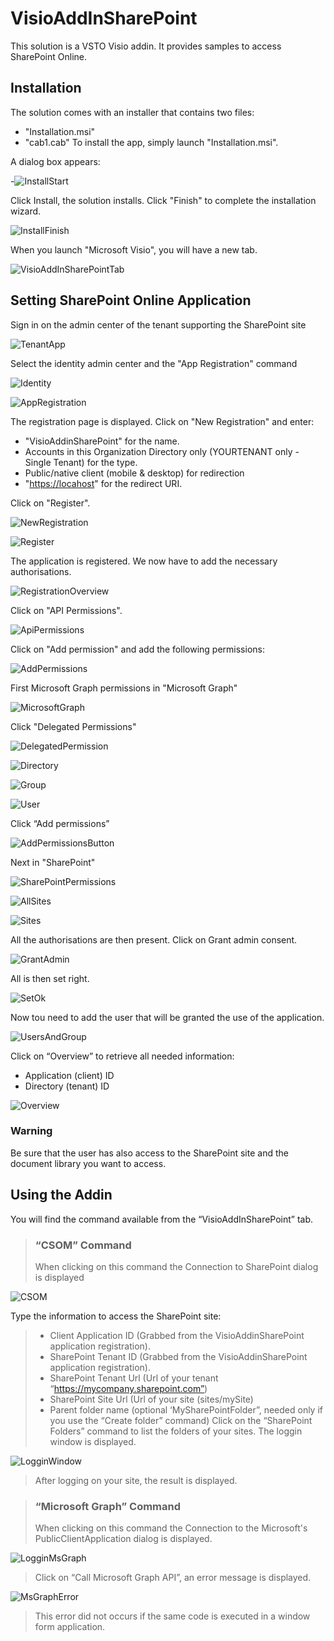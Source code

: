 # VisioAddInSharePoint
   This solution is a VSTO Visio addin.
   It provides samples to access SharePoint Online.
## Installation
The solution comes with an installer that contains two files:
- "Installation.msi"
- "cab1.cab"
To install the app, simply launch "Installation.msi".

A dialog box appears:

-![InstallStart](https://github.com/MichelLaplane/VisioAddInSharePoint/blob/master/VisioAddInSharePoint/Readme/InstallStart.png)

Click Install, the solution installs.
Click "Finish" to complete the installation wizard.

![InstallFinish](https://github.com/MichelLaplane/VisioAddInSharePoint/blob/master/VisioAddInSharePoint/Readme/InstallFinish.png)

When you launch "Microsoft Visio", you will have a new tab.

![VisioAddInSharePointTab](https://github.com/MichelLaplane/VisioAddInSharePoint/blob/master/VisioAddInSharePoint/Readme/VisioAddInSharePointTab.png)
## Setting SharePoint Online Application

Sign in on the admin center of the tenant supporting the SharePoint site

![TenantApp](https://github.com/MichelLaplane/VisioAddInSharePoint/blob/master/VisioAddInSharePoint/Readme/TenantApp.png)

Select the identity admin center and the "App Registration" command

![Identity](https://github.com/MichelLaplane/VisioAddInSharePoint/blob/master/VisioAddInSharePoint/Readme/Identity.png)

![AppRegistration](https://github.com/MichelLaplane/VisioAddInSharePoint/blob/master/VisioAddInSharePoint/Readme/AppRegistration.png)

The registration page is displayed.
Click on "New Registration" and enter:

- "VisioAddinSharePoint" for the name.
- Accounts in this Organization Directory only (YOURTENANT only - Single Tenant) for the type.
- Public/native client (mobile & desktop) for redirection
- "<https://locahost>" for the redirect URI.

Click on "Register".

![NewRegistration](https://github.com/MichelLaplane/VisioAddInSharePoint/blob/master/VisioAddInSharePoint/Readme/NewRegistration.png)

![Register](https://github.com/MichelLaplane/VisioAddInSharePoint/blob/master/VisioAddInSharePoint/Readme/Register.png)

The application is registered. We now have to add the necessary authorisations.

![RegistrationOverview](https://github.com/MichelLaplane/VisioAddInSharePoint/blob/master/VisioAddInSharePoint/Readme/RegistrationOverview.png)

Click on "API Permissions".

![ApiPermissions](https://github.com/MichelLaplane/VisioAddInSharePoint/blob/master/VisioAddInSharePoint/Readme/ApiPermissions.png)

Click on "Add permission" and add the following permissions:

![AddPermissions](https://github.com/MichelLaplane/VisioAddInSharePoint/blob/master/VisioAddInSharePoint/Readme/AddPermissions.png)

First Microsoft Graph permissions in "Microsoft Graph" 

![MicrosoftGraph](https://github.com/MichelLaplane/VisioAddInSharePoint/blob/master/VisioAddInSharePoint/Readme/MicrosoftGraph.png)

Click "Delegated Permissions"

![DelegatedPermission](https://github.com/MichelLaplane/VisioAddInSharePoint/blob/master/VisioAddInSharePoint/Readme/DelegatedPermission.png)

![Directory](https://github.com/MichelLaplane/VisioAddInSharePoint/blob/master/VisioAddInSharePoint/Readme/Directory.png)

![Group](https://github.com/MichelLaplane/VisioAddInSharePoint/blob/master/VisioAddInSharePoint/Readme/Group.png)

![User](https://github.com/MichelLaplane/VisioAddInSharePoint/blob/master/VisioAddInSharePoint/Readme/User.png)

Click “Add permissions” 

![AddPermissionsButton](https://github.com/MichelLaplane/VisioAddInSharePoint/blob/master/VisioAddInSharePoint/Readme/AddPermissionsButton.png)

Next in "SharePoint"

![SharePointPermissions](https://github.com/MichelLaplane/VisioAddInSharePoint/blob/master/VisioAddInSharePoint/Readme/SharePointPermissions.png)

![AllSites](https://github.com/MichelLaplane/VisioAddInSharePoint/blob/master/VisioAddInSharePoint/Readme/AllSites.png)

![Sites](https://github.com/MichelLaplane/VisioAddInSharePoint/blob/master/VisioAddInSharePoint/Readme/Sites.png)

All the authorisations are then present. Click on Grant admin consent.

![GrantAdmin](https://github.com/MichelLaplane/VisioAddInSharePoint/blob/master/VisioAddInSharePoint/Readme/GrantAdmin.png)

All is then set right.

![SetOk](https://github.com/MichelLaplane/VisioAddInSharePoint/blob/master/VisioAddInSharePoint/Readme/SetOk.png)

Now tou need to add the user that will be granted the use of the application.

![UsersAndGroup](https://github.com/MichelLaplane/VisioAddInSharePoint/blob/master/VisioAddInSharePoint/Readme/UsersAndGroup.png)

Click on “Overview” to retrieve all needed information:
- Application (client) ID
- Directory (tenant) ID

![Overview](https://github.com/MichelLaplane/VisioAddInSharePoint/blob/master/VisioAddInSharePoint/Readme/Overview.png)

 ### Warning
 Be sure that the user has also access to the SharePoint site and the document library you want to access.
 ## Using the Addin
 You will find the command available from the “VisioAddInSharePoint” tab.
   >### “CSOM” Command
   >When clicking on this command the Connection to SharePoint dialog is displayed
>
   ![CSOM](https://github.com/MichelLaplane/VisioAddInSharePoint/blob/master/VisioAddInSharePoint/Readme/CSOM.png)
   
   Type the information to access the SharePoint site:
   >- Client Application ID (Grabbed from the VisioAddinSharePoint application registration).
>- SharePoint Tenant ID (Grabbed from the VisioAddinSharePoint application registration).
>- SharePoint Tenant Url (Url of your tenant “https://mycompany.sharepoint.com”)
>- SharePoint Site Url (Url of your site (sites/mySite)
>- Parent folder name (optional ‘MySharePointFolder”, needed only if you use the “Create folder” command)
>Click on the “SharePoint Folders” command to list the folders of your sites. The loggin window is displayed.

   ![LogginWindow](https://github.com/MichelLaplane/VisioAddInSharePoint/blob/master/VisioAddInSharePoint/Readme/LogginWindow.png)
   
   >After logging on your site, the result is displayed.
 
 >### “Microsoft Graph” Command
>When clicking on this command the Connection to the Microsoft's PublicClientApplication dialog is displayed.
>
   ![LogginMsGraph](https://github.com/MichelLaplane/VisioAddInSharePoint/blob/master/VisioAddInSharePoint/Readme/LogginMsGraph.png)
   
   >Click on “Call Microsoft Graph API”, an error message is displayed.
>
   ![MsGraphError](https://github.com/MichelLaplane/VisioAddInSharePoint/blob/master/VisioAddInSharePoint/Readme/MsGraphError.png)
   
   >This error did not occurs if the same code is executed in a window form application.


